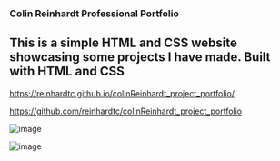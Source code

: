 ### Colin Reinhardt Professional Portfolio

## This is a simple HTML and CSS website showcasing some projects I have made. Built with HTML and CSS

https://reinhardtc.github.io/colinReinhardt_project_portfolio/

https://github.com/reinhardtc/colinReinhardt_project_portfolio


![image](https://user-images.githubusercontent.com/25352227/123492773-73641580-d5e8-11eb-9ab0-35423d16140e.png)

![image](https://user-images.githubusercontent.com/25352227/123492822-95f62e80-d5e8-11eb-9d8c-2419e33cc83a.png)



